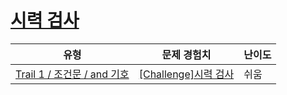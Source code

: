 # [시력 검사](https://www.codetree.ai/trails/complete/curated-cards/challenge-eye-test)

|유형|문제 경험치|난이도|
|---|---|---|
|[Trail 1 / 조건문 / and 기호](https://www.codetree.ai/trail-info/novice-low/)|[[Challenge]시력 검사](https://www.codetree.ai/trails/complete/curated-cards/challenge-eye-test/)|쉬움|

